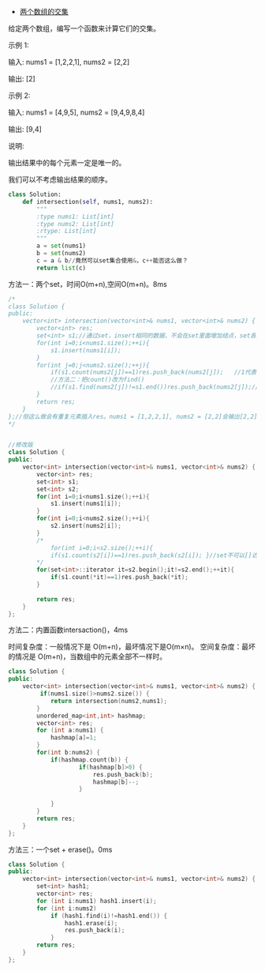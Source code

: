 - [两个数组的交集](https://leetcode-cn.com/problems/intersection-of-two-arrays/)

给定两个数组，编写一个函数来计算它们的交集。

示例 1:

输入: nums1 = [1,2,2,1], nums2 = [2,2]

输出: [2]

示例 2:

输入: nums1 = [4,9,5], nums2 = [9,4,9,8,4]

输出: [9,4]

说明:

输出结果中的每个元素一定是唯一的。

我们可以不考虑输出结果的顺序。

```python
class Solution:
    def intersection(self, nums1, nums2):
        """
        :type nums1: List[int]
        :type nums2: List[int]
        :rtype: List[int]
        """
        a = set(nums1)
        b = set(nums2)
        c = a & b//竟然可以set集合使用&，c++能否这么做？
        return list(c)
```

方法一：两个set，时间O(m+n),空间O(m+n)。8ms
```c++
/*
class Solution {
public:
    vector<int> intersection(vector<int>& nums1, vector<int>& nums2) {
        vector<int> res;
        set<int> s1;//通过set，insert相同的数据，不会在set里面增加结点，set各元素值唯一
        for(int i=0;i<nums1.size();++i){
            s1.insert(nums1[i]);
        }
        for(int j=0;j<nums2.size();++j){
            if(s1.count(nums2[j])==1)res.push_back(nums2[j]);   //1代表元素存在，0代表不存在，set只有0和1
            //方法二：把count()改为find()
            //if(s1.find(nums2[j])!=s1.end())res.push_back(nums2[j]);//是迭代器iter=s1.find(nums2[j])
        }
        return res;
    }
};//但这么做会有重复元素插入res。nums1 = [1,2,2,1], nums2 = [2,2]会输出[2,2]
*/


//修改版
class Solution {
public:
    vector<int> intersection(vector<int>& nums1, vector<int>& nums2) {
        vector<int> res;
        set<int> s1;
        set<int> s2;
        for(int i=0;i<nums1.size();++i){
            s1.insert(nums1[i]);
        }
        for(int i=0;i<nums2.size();++i){
            s2.insert(nums2[i]);
        }
        /*
            for(int i=0;i<s2.size();++i){
            if(s1.count(s2[i])==1)res.push_back(s2[i]); }//set不可以[]访问
        */
        for(set<int>::iterator it=s2.begin();it!=s2.end();++it){
            if(s1.count(*it)==1)res.push_back(*it);
        }
        
        return res;
    }
};
```

方法二：内置函数intersaction()，4ms

时间复杂度：一般情况下是 O(m+n)，最坏情况下是O(m×n)。
空间复杂度：最坏的情况是 O(m+n)，当数组中的元素全部不一样时。


```c++
class Solution {
public:
    vector<int> intersection(vector<int>& nums1, vector<int>& nums2) {
         if(nums1.size()>nums2.size()) {
            return intersection(nums2,nums1);
        }
        unordered_map<int,int> hashmap;
        vector<int> res;
        for (int a:nums1) {
            hashmap[a]=1;
        }
        for(int b:nums2) {
            if(hashmap.count(b)) {
                    if(hashmap[b]>0) {
                        res.push_back(b);
                        hashmap[b]--;
                    }
                        
            }
        }
        return res;
    }
};
```

方法三：一个set + erase()。0ms
```c++
class Solution {
public:
    vector<int> intersection(vector<int>& nums1, vector<int>& nums2) {
        set<int> hash1;
        vector<int> res;
        for (int i:nums1) hash1.insert(i);
        for (int i:nums2) 
            if (hash1.find(i)!=hash1.end()) {
                hash1.erase(i);
                res.push_back(i);
            }
        return res;
    }
};
```
